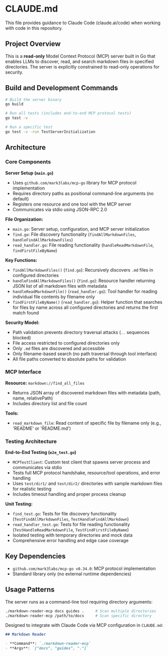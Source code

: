 # CLAUDE.md

This file provides guidance to Claude Code (claude.ai/code) when working with code in this repository.

## Project Overview

This is a **read-only** Model Context Protocol (MCP) server built in Go that enables LLMs to discover, read, and search markdown files in specified directories. The server is explicitly constrained to read-only operations for security.

## Build and Development Commands

```bash
# Build the server binary
go build

# Run all tests (includes end-to-end MCP protocol tests)
go test -v

# Run a specific test
go test -v -run TestServerInitialization
```

## Architecture

### Core Components

**Server Setup (`main.go`)**

- Uses `github.com/mark3labs/mcp-go` library for MCP protocol implementation
- Requires directory paths as positional command-line arguments (no default)
- Registers one resource and one tool with the MCP server
- Communicates via stdio using JSON-RPC 2.0

**File Organization:**

- `main.go`: Server setup, configuration, and MCP server initialization
- `find.go`: File discovery functionality (`findAllMarkdownFiles`, `handleFindAllMarkdownFiles`)
- `read_handler.go`: File reading functionality (`handleReadMarkdownFile`, `findFirstFileByName`)

**Key Functions:**

- `findAllMarkdownFiles()` (`find.go`): Recursively discovers `.md` files in configured directories
- `handleFindAllMarkdownFiles()` (`find.go`): Resource handler returning JSON list of all markdown files with metadata
- `handleReadMarkdownFile()` (`read_handler.go`): Tool handler for reading individual file contents by filename only
- `findFirstFileByName()` (`read_handler.go`): Helper function that searches for files by name across all configured directories and returns the first match found

**Security Model:**

- Path validation prevents directory traversal attacks (`..` sequences blocked)
- File access restricted to configured directories only
- Only `.md` files are discovered and accessible
- Only filename-based search (no path traversal through tool interface)
- All file paths converted to absolute paths for validation

### MCP Interface

**Resource:** `markdown://find_all_files`

- Returns JSON array of discovered markdown files with metadata (path, name, relativePath)
- Includes directory list and file count

**Tools:**

- `read_markdown_file`: Read content of specific file by filename only (e.g., 'README' or 'README.md')

### Testing Architecture

**End-to-End Testing (`e2e_test.go`)**

- `MCPTestClient`: Custom test client that spawns server process and communicates via stdio
- Tests full MCP protocol handshake, resource/tool operations, and error handling
- Uses `test/dir1/` and `test/dir2/` directories with sample markdown files for realistic testing
- Includes timeout handling and proper process cleanup

**Unit Testing:**

- `find_test.go`: Tests for file discovery functionality (`TestFindAllMarkdownFiles`, `TestHandleFindAllMarkdown`)
- `read_handler_test.go`: Tests for file reading functionality (`TestHandleReadMarkdownFile`, `TestFindFirstFileByName`)
- Isolated testing with temporary directories and mock data
- Comprehensive error handling and edge case coverage

## Key Dependencies

- `github.com/mark3labs/mcp-go v0.34.0`: MCP protocol implementation
- Standard library only (no external runtime dependencies)

## Usage Patterns

The server runs as a command-line tool requiring directory arguments:

```bash
./markdown-reader-mcp docs guides .     # Scan multiple directories
./markdown-reader-mcp /path/to/docs     # Scan specific directory
```

Designed to integrate with Claude Code via MCP configuration in `CLAUDE.md`:

```markdown
## Markdown Reader

- **Command**: `./markdown-reader-mcp`
- **Args**: `["docs", "guides", "."]`
```
